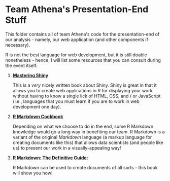 # Team Athena's Presentation-End Stuff

This folder contains all of team Athena's code for the presentation-end of
our analysis - namely, our web application (and other components if necessary).

R is not the best language for web development, but it is still doable nonetheless -
hence, I will list some resources that you can consult during the event itself:

1.  [**Mastering Shiny**](https://mastering-shiny.org/index.html)

    This is a *very* nicely written book about Shiny.  Shiny is great in that
    it allows you to create web applications in R for displaying your work
    without having to know a single lick of HTML, CSS, and / or JavaScript (i.e.,
    languages that you must learn if you are to work in web development one day).  

1.  [**R Markdown Cookbook**](https://bookdown.org/yihui/rmarkdown-cookbook/)

    Depending on what we choose to do in the end, some R Markdown knowledge would
    go a long way in benefiting our team.  R Markdown is a variant of the original
    *Markdown* language (a markup language for creating documents like this) that
    allows data scientists (and people like us) to present our work in a visually-appealing way!

1.  [**R Markdown: The Definitive Guide:**](https://bookdown.org/yihui/rmarkdown/)

    R Markdown can be used to create documents of all sorts - this book will show you how!
